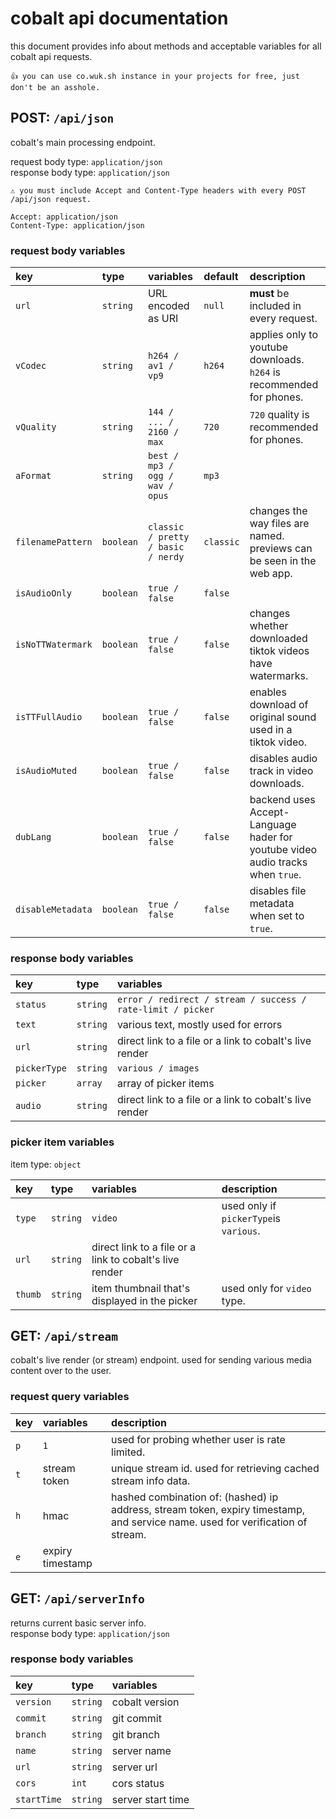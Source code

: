 # cobalt api documentation
this document provides info about methods and acceptable variables for all cobalt api requests.  

```
👍 you can use co.wuk.sh instance in your projects for free, just don't be an asshole.
```

## POST: `/api/json`
cobalt's main processing endpoint.  

request body type: `application/json`  
response body type: `application/json`  

```
⚠️ you must include Accept and Content-Type headers with every POST /api/json request.

Accept: application/json
Content-Type: application/json
```

### request body variables
| key               | type      | variables                          | default   | description                                                                    |
|:------------------|:----------|:-----------------------------------|:----------|:-------------------------------------------------------------------------------|
| `url`             | `string`  | URL encoded as URI                 | `null`    | **must** be included in every request.                                         |
| `vCodec`          | `string`  | `h264 / av1 / vp9`                 | `h264`    | applies only to youtube downloads. `h264` is recommended for phones.           |
| `vQuality`        | `string`  | `144 / ... / 2160 / max`           | `720`     | `720` quality is recommended for phones.                                       |
| `aFormat`         | `string`  | `best / mp3 / ogg / wav / opus`    | `mp3`     |                                                                                |
| `filenamePattern` | `boolean` | `classic / pretty / basic / nerdy` | `classic` | changes the way files are named. previews can be seen in the web app.          |
| `isAudioOnly`     | `boolean` | `true / false`                     | `false`   |                                                                                |
| `isNoTTWatermark` | `boolean` | `true / false`                     | `false`   | changes whether downloaded tiktok videos have watermarks.                      |
| `isTTFullAudio`   | `boolean` | `true / false`                     | `false`   | enables download of original sound used in a tiktok video.                     |
| `isAudioMuted`    | `boolean` | `true / false`                     | `false`   | disables audio track in video downloads.                                       |
| `dubLang`         | `boolean` | `true / false`                     | `false`   | backend uses Accept-Language hader for youtube video audio tracks when `true`. |
| `disableMetadata` | `boolean` | `true / false`                     | `false`   | disables file metadata when set to `true`.                                     |

### response body variables
| key          | type     | variables                                                   |
|:-------------|:---------|:------------------------------------------------------------|
| `status`     | `string` | `error / redirect / stream / success / rate-limit / picker` |
| `text`       | `string` | various text, mostly used for errors                        |
| `url`        | `string` | direct link to a file or a link to cobalt's live render     |
| `pickerType` | `string` | `various / images`                                          |
| `picker`     | `array`  | array of picker items                                       |
| `audio`      | `string` | direct link to a file or a link to cobalt's live render     |

### picker item variables
item type: `object` 

| key     | type     | variables                                               | description                            |
|:--------|:---------|:--------------------------------------------------------|:---------------------------------------|
| `type`  | `string` | `video`                                                 | used only if `pickerType`is `various`. |
| `url`   | `string` | direct link to a file or a link to cobalt's live render |                                        |
| `thumb` | `string` | item thumbnail that's displayed in the picker           | used only for `video` type.            |

## GET: `/api/stream`
cobalt's live render (or stream) endpoint. used for sending various media content over to the user.  

### request query variables
| key  | variables        | description                                                                                                                    |
|:-----|:-----------------|:-------------------------------------------------------------------------------------------------------------------------------|
| `p`  | `1`              | used for probing whether user is rate limited.                                                                                 |
| `t`  | stream token     | unique stream id. used for retrieving cached stream info data.                                                                 |
| `h`  | hmac             | hashed combination of: (hashed) ip address, stream token, expiry timestamp, and service name. used for verification of stream. |
| `e`  | expiry timestamp |                                                                                                                                |

## GET: `/api/serverInfo`
returns current basic server info.  
response body type: `application/json`

### response body variables
| key         | type     | variables         |
|:------------|:---------|:------------------|
| `version`   | `string` | cobalt version    |
| `commit`    | `string` | git commit        |
| `branch`    | `string` | git branch        |
| `name`      | `string` | server name       |
| `url`       | `string` | server url        |
| `cors`      | `int`    | cors status       |
| `startTime` | `string` | server start time |
